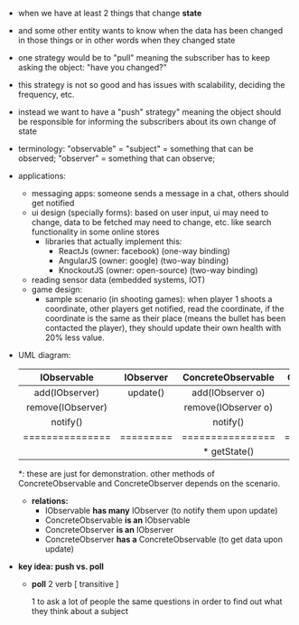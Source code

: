 - when we have at least 2 things that change **state**

- and some other entity wants to know when the data has been changed in those things or in other words when they 
changed state

- one strategy would be to "pull" meaning the subscriber has to keep asking the object: "have you changed?"

- this strategy is not so good and has issues with scalability, deciding the frequency, etc.

- instead we want to have a "push" strategy" meaning the object should be responsible for informing the subscribers 
about its own change of state

- terminology: "observable" = "subject" = something that can be observed; "observer" = something that can observe;

- applications: 
  - messaging apps: someone sends a message in a chat, others should get notified
  - ui design (specially forms): based on user input, ui may need to change, data to be fetched may need to change, 
  etc. like search functionality in some online stores
    - libraries that actually implement this:
      - ReactJs (owner: facebook) (one-way binding)
      - AngularJS (owner: google) (two-way binding)
      - KnockoutJS (owner: open-source) (two-way binding)
  - reading sensor data (embedded systems, IOT)
  - game design:
    - sample scenario (in shooting games): when player 1 shoots a coordinate, other players get notified, read the 
    coordinate, if the 
    coordinate is the same as their place (means the bullet has been contacted the player), they should update their 
    own health with 20% less value.  

- UML diagram:

  |IObservable      |IObserver   |ConcreteObservable  |ConcreteObserver | 
  |:----------------:|:----------:|:------------------:|:---------------:|
  |add(IObserver)    |update()    |add(IObserver o)    |update()         |
  |remove(IObserver) |            |remove(IObserver o) |                 |
  |notify()          |            |notify()             |                |
  |===============   |=========   | ================   |===============  |
  |                  |            |* getState()        |* display()    |  

  *: these are just for demonstration. other methods of ConcreteObservable and ConcreteObserver depends on the scenario.
  
  - **relations:** 
    - IObservable **has many** IObserver (to notify them upon update)
    - ConcreteObservable **is an** IObservable
    - ConcreteObserver **is an** IObserver
    - ConcreteObserver **has a** ConcreteObservable (to get data upon update)

 - **key idea: push vs. poll**
   - **poll** 2   verb  [ transitive ] 
     
     1 to ask a lot of people the same questions in order to find out what they think about a subject  
     




